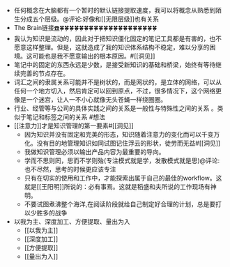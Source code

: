 - 任何概念在大脑都有一个暂时的默认链接提取速度，我可以将概念从熟悉到陌生分成五个层级。@评论:好像和[[无限层级]]也有关系
- The Brain链接[☎️](brain://api.thebrain.com/g7PXu0IyM0ucARb24SvxiA/m77_JBXhVkOQLRnz9wYXQg/%E7%9F%A5%E8%AF%86%E7%AE%A1%E7%90%86%E7%9A%84%E5%8E%9F%E5%88%99)🍀🍀🍀🍀🍀🍀🍀🍀🍀🍀🍀🍀🍀🍀🍀🍀🍀🍀🍀🍀
- 我认为知识是流动的，因此对于把知识僵化固定的笔记工具都是有害的，也不愿意这样整理。但是，这就造成了我的知识体系结构不稳定，难以分享的困境。这可能也是我不愿意输出的根本原因。#[[洞见]]
- 笔记中的固定的东西永远是少数，是接受新知识的基础和桥梁，始终有等待继续完善的节点存在。
- 词汇之间的隶属关系可能并不是树状的，而是网状的，是立体的网络，可以从任何一个地方切入，然后肯定可以回到原点，不过，很多情况下，这个网络更像是一个迷宫，让人一不小心就像无头苍蝇一样绕圈圈。
- 行业、经管等与公司的具体实践之间的关系是一般性与特殊性之间的关系 。类似于笔记和标签之间的关系 #想法
- [[注意力]]才是知识管理的第一要素#[[洞见]]
    - 因为知识并没有固定和完美的形态，知识随着注意力的变化而可以千变万化。没有目的地管理知识如同试图记住浮云的形状，徒劳而无益#[[洞见]]
    - 我做知识管理必须以输出产品内容为最重要的导向。
    - 学而不思则罔，思而不学则殆(专注模式就是学，发散模式就是思)@评论:也不尽然，思考的时候更应该专注
    - 只有在切实的使用和工作中，才能探索出属于自己的最佳的workflow。这就是[[王阳明]]所说的：必有事焉。这就是稻盛和夫所说的工作现场有神明。
    - 不要试图煮沸整个海洋,在阅读阶段就给自己制定好合理的计划，总是要打以少胜多的战争
- 以我为主、深度加工、方便提取、量出为入
    - [[以我为主]]
    - [[深度加工]]
    - [[方便提取]]
    - [[量出为入]]
